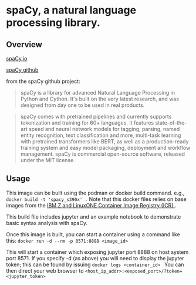 <!-- This should be the location of the title of the repository, normally the short name -->
# spaCy, a natural language processing library.

## Overview

[spaCy.io](https://spacy.io/)

[spaCy github](https://github.com/explosion/spaCy)

from the spaCy github project:

>spaCy is a library for advanced Natural Language Processing in Python and Cython. It's built on the very latest research, and was designed from day one to be used in real products.

>spaCy comes with pretrained pipelines and currently supports tokenization and training for 60+ languages. It features state-of-the-art speed and neural network models for tagging, parsing, named entity recognition, text classification and more, multi-task learning with pretrained transformers like BERT, as well as a production-ready training system and easy model packaging, deployment and workflow management. spaCy is commercial open-source software, released under the MIT license.

## Usage

This image can be built using the podman or docker build command.  e.g., `docker build -t 'spacy_s390x' .`
Note that this docker files relies on base images from the [IBM Z and LinuxONE Container Image Registry (ICR) ](https://ibm.github.io/ibm-z-oss-hub/main/main.html). 

This build file includes jupyter and an example notebook to demonstrate basic syntax analysis with spaCy. 

Once this image is built, you can start a container using a command like this:
`docker run -d --rm -p 8571:8888 <image_id> `

This will start a container which exposing jupyter port 8888 on host system port 8571. 
If you specify -d (as above) you will need to display the jupyter token; this can be found by issuing `docker logs <container_id> `
You can then direct your web browser to `<host_ip_addr>:<exposed_port>/?token=<jupyter_token>`
